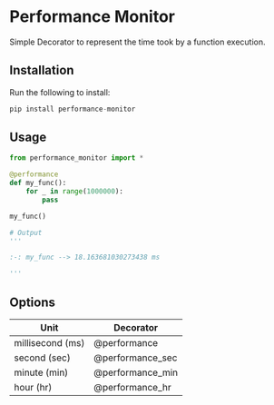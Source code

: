 # Performance Monitor

Simple Decorator to represent the time took by a function execution.

## Installation

Run the following to install:

```python
pip install performance-monitor
```

## Usage

```python
from performance_monitor import *

@performance
def my_func():
    for _ in range(1000000):
        pass

my_func()

# Output
'''

:-: my_func --> 18.163681030273438 ms

'''

```

## Options

| Unit             | Decorator        |
| ---------------- | ---------------- |
| millisecond (ms) | @performance     |
| second (sec)     | @performance_sec |
| minute (min)     | @performance_min |
| hour (hr)        | @performance_hr  |
